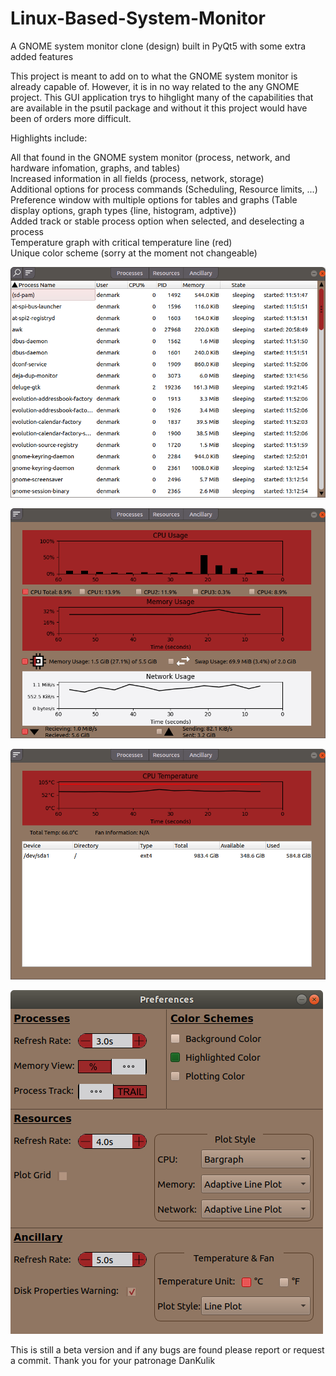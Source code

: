 # Linux-Based-System-Monitor
A GNOME system monitor clone (design) built in PyQt5 with some extra added features

This project is meant to add on to what the GNOME system monitor is already capable of. However, it is in no way related to the any GNOME project. This GUI application trys to hihglight many of the capabilities that are available in the psutil package and without it this project would have been of orders more difficult.

Highlights include:

All that found in the GNOME system monitor (process, network, and hardware infomation, graphs, and tables) \
Increased information in all fields (process, network, storage)\
Additional options for process commands (Scheduling, Resource limits, ...)\
Preference window with multiple options for tables and graphs (Table display options, graph types {line, histogram, adptive})\
Added track or stable process option when selected, and deselecting a process\
Temperature graph with critical temperature line (red)\
Unique color scheme (sorry at the moment not changeable)

![](Images/processes.png)


![](Images/resources.png)


![](Images/anciliary.png)


![](Images/preferences.png)



This is still a beta version and if any bugs are found please report or request a commit. Thank you for your patronage DanKulik
